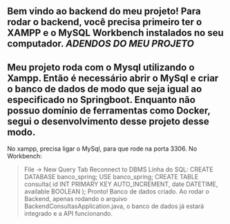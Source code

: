 Bem vindo ao backend do meu projeto!
Para rodar o backend, você precisa primeiro ter o XAMPP e o MySQL Workbench instalados no seu computador.
*ADENDOS DO MEU PROJETO*
----------------------
Meu projeto roda com o Mysql utilizando o Xampp. Então é necessário abrir o MySql e criar o banco de dados de modo que seja igual ao especificado no Springboot.
Enquanto não possuo domínio de ferramentas como Docker, segui o desenvolvimento desse projeto desse modo.
----------------------
No xampp, precisa ligar o MySql, para que rode na porta 3306.
No Workbench:
> File → New Query Tab
> Reconnect to DBMS
> Linha do SQL: 
CREATE DATABASE banco_spring;
USE banco_spring;
CREATE TABLE consulta(
	id INT PRIMARY KEY AUTO_INCREMENT,
	date DATETIME,
	available BOOLEAN
);
> Pronto! Banco de dados criado. Ao rodar o Backend, apenas rodando o arquivo BackendConsultasApplication.java, o banco de dados já estará integrado e a API funcionando.
